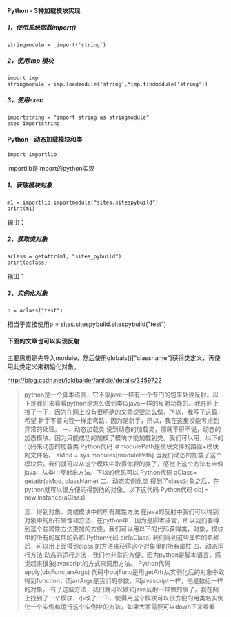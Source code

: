 #### Python - 3种加载模块实现
##### 1，使用系统函数import()

```
stringmodule = _import('string')
```

##### 2，使用imp 模块

```
import imp
stringmodule = imp.loadmodule('string',*imp.findmodule('string'))
```

##### 3，使用exec

```
importstring = "import string as stringmodule"
exec importstring
```

#### Python - 动态加载模块和类
```
import importlib
```
importlib是import的python实现

##### 1、获取模块对象

```
m1 = importlib.importmodule("sites.sitespybuild")
print(m1)
```
输出：

##### 2、获取类对象


```
aclass = getattr(m1, "sites_pybuild")
print(aclass)
```

输出：

##### 3、实例化对象
```
p = aclass("test")
```

相当于直接使用p = sites.sitespybuild.sitespybuild("test")

#### 下面的文章也可以实现反射
主要思想是先导入module，然后使用globals()["classname"]获得类定义，再使用此类定义来初始化对象。

http://blog.csdn.net/lokibalder/article/details/3459722

> python是一个脚本语言，它不象java一样有一个专门的包来处理反射。以 下是我们来看看python是怎么做到类似java一样的反射功能的。我在网上搜了一下，因为在网上没有很明确的文章说要怎么做，所以，我写了这篇，希望 新手不要向我一样走弯路，因为是新手，所以，我在这里没能考虑到异常的处理。
> －、动态加载类
> 说到动态的加载类，那就不得不说，动态的加态模块。因为只能成功的加模了模块才能加载到类。我们可以用，以下的代码来动态的加载类
> Python代码
> ＃modulePath是模块文件的路径+模块的文件名。
> aMod = sys.modules[modulePath]
> 当我们动态的加载了这个模块后，我们就可以从这个模块中取得你要的类了，感觉上这个方法有点像java中从类中反射出方法。下以的代码可以
> Python代码
> aClass= getattr(aMod, className)
> 二、动态实例化类
> 得到了class对象之后，在python就可以很方便的得到他的对像，以下这代码
> Python代码 obj = new.instance(aClass)
> 
> 三、得到对象、类或模块中的所有属性方法
> 在java的反射中我们可以得到对象中的所有属性和方法，在python中，因为是脚本语言，所以我们要得到这个些属性方法更加的方便，我们可以用以下的代码获得类，对象，模块中的所有的属性的名称
> Python代码
> dir(aClass)
> 我们得到这些属性的名称后，可以用上面得到class 的方法来获得这个对象里的所有属性
> 四、动态运行方法
> 动态的运行方法，我们也非常的方便，因为python是脚本语言，感觉起来很象javascript的方式来调用方法。
> Python代码
> apply(objFunc,arrArgs)
> 代码中objFunc是用getAttr从实例化后的对象中取得到function，而arrArgs是我们的参数，和javascript一样，他是数组一样的对象。
> 有了这些方法，我们就可以做和java反射一样做的事了，我在网上找到了一个模块，小改了一下，使得用这个模块可以很方便的用类名实例化一个实例和运行这个实例中的方法，如果大家需要可以down下来看看